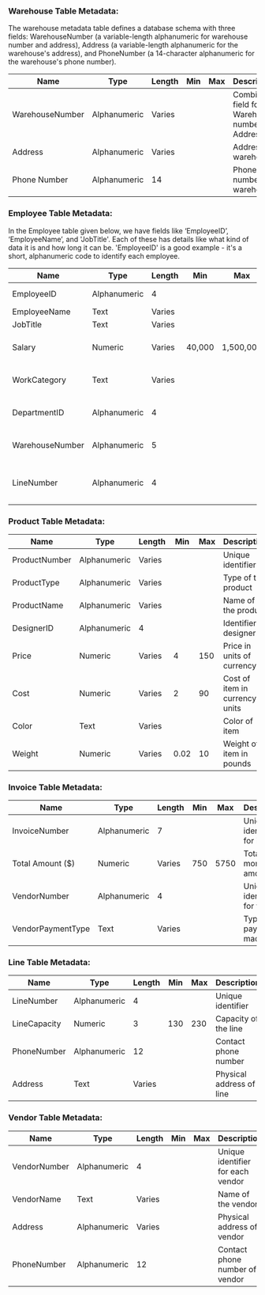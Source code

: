 ### Warehouse Table Metadata:

The warehouse metadata table defines a database schema with three fields: WarehouseNumber (a variable-length
alphanumeric for warehouse number and address), Address (a variable-length alphanumeric for the
warehouse's address), and PhoneNumber (a 14-character alphanumeric for the warehouse's phone
number).


| Name            | Type         | Length | Min | Max | Description                          |
|-----------------|--------------|--------|-----|-----|--------------------------------------|
| WarehouseNumber | Alphanumeric | Varies |     |     | Combined field for Warehouse number & Address |
| Address         | Alphanumeric | Varies |     |     | Address of warehouse                 |
| Phone Number    | Alphanumeric | 14     |     |     | Phone number of warehouse            |


### Employee Table Metadata:

In the Employee table given below, we have fields like ‘EmployeeID’, ‘EmployeeName’, and
'JobTitle'. Each of these has details like what kind of data it is and how long it can be. 'EmployeeID' is a
good example - it's a short, alphanumeric code to identify each employee.


| Name            | Type          | Length | Min   | Max       | Description                       |
|-----------------|---------------|--------|-------|-----------|-----------------------------------|
| EmployeeID      | Alphanumeric  | 4      |       |           | Unique identifier                 |
| EmployeeName    | Text          | Varies |       |           | Full name                         |
| JobTitle        | Text          | Varies |       |           | Job title                         |
| Salary          | Numeric       | Varies | 40,000| 1,500,000 | Annual salary in dollars          |
| WorkCategory    | Text          | Varies |       |           | Work the employee is involved     |
| DepartmentID    | Alphanumeric  | 4      |       |           | Identifier for department         |
| WarehouseNumber | Alphanumeric  | 5      |       |           | Identifier for warehouse          |
| LineNumber      | Alphanumeric  | 4      |       |           | Identifier for production line    |


### Product Table Metadata:

| Name          | Type         | Length | Min | Max | Description                   |
|---------------|--------------|--------|-----|-----|-------------------------------|
| ProductNumber | Alphanumeric | Varies |     |     | Unique identifier             |
| ProductType   | Alphanumeric | Varies |     |     | Type of the product           |
| ProductName   | Alphanumeric | Varies |     |     | Name of the product           |
| DesignerID    | Alphanumeric | 4      |     |     | Identifier of designer        |
| Price         | Numeric      | Varies | 4   | 150 | Price in units of currency    |
| Cost          | Numeric      | Varies | 2   | 90  | Cost of item in currency units|
| Color         | Text         | Varies |     |     | Color of item                 |
| Weight        | Numeric      | Varies |0.02 | 10  | Weight of item in pounds      |


 ### Invoice Table Metadata:

| Name              | Type         | Length | Min  | Max  | Description                        |
|-------------------|--------------|--------|------|------|------------------------------------|
| InvoiceNumber     | Alphanumeric | 7      |      |      | Unique identifier for invoice      |
| Total Amount ($)  | Numeric      | Varies | 750  | 5750 | Total monetary amount              |
| VendorNumber      | Alphanumeric | 4      |      |      | Unique identifier for vendor       |
| VendorPaymentType | Text         | Varies |      |      | Type of payment made               |


### Line  Table Metadata:

| Name         | Type         | Length | Min | Max | Description                 |
|--------------|--------------|--------|-----|-----|-----------------------------|
| LineNumber   | Alphanumeric | 4      |     |     | Unique identifier          |
| LineCapacity | Numeric      | 3      | 130 | 230 | Capacity of the line       |
| PhoneNumber  | Alphanumeric | 12     |     |     | Contact phone number       |
| Address      | Text         | Varies |     |     | Physical address of line   |


 ### Vendor Table Metadata:

| Name         | Type         | Length | Min | Max | Description                        |
|--------------|--------------|--------|-----|-----|------------------------------------|
| VendorNumber | Alphanumeric | 4      |     |     | Unique identifier for each vendor  |
| VendorName   | Text         | Varies |     |     | Name of the vendor                 |
| Address      | Alphanumeric | Varies |     |     | Physical address of vendor         |
| PhoneNumber  | Alphanumeric | 12     |     |     | Contact phone number of vendor     |


